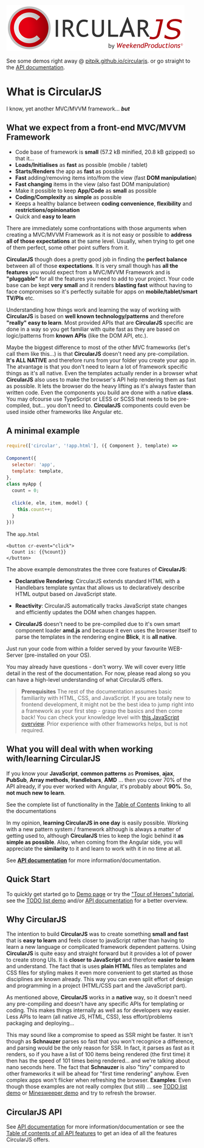 ![CircularJS](assets/circularjs-logo.png)

See some demos right away @ [pitpik.github.io/circularjs](https://pitpik.github.io/circularjs/).
or go straight to the [API documentation](documentation/API.md).

# What is CircularJS

I know, yet another MVC/MVVM framework... ***but***

## What we expect from a front-end MVC/MVVM Framework

- Code base of framework is **small** (57.2 kB minified, 20.8 kB gzipped) so that it...
- **Loads/Initialises** as **fast** as possible (mobile / tablet)
- **Starts/Renders** the app as **fast** as possible
- **Fast** adding/removing items into/from the view (fast **DOM manipulation**)
- **Fast changing** items in the view (also fast DOM manipulation)
- Make it possible to keep **App/Code** as **small** as possible
- **Coding/Complexity** as **simple** as possible
- Keeps a healthy balance between **coding convenience**, **flexibility** and **restrictions/opinionation**
- Quick and **easy to learn**

There are immediately some confrontations with those arguments when creating a MVC/MVVM Framework as it is not easy or possible to **address all of those expectations** at the same level. Usually, when trying to get one of them perfect, some other point suffers from it.

**CircularJS** though does a pretty good job in finding the **perfect balance** between all of those **expectations**.
It is very small though has **all the features** you would expect from a MVC/MVVM Framework and is **"pluggable"** for all the features you need to add to your project. Your code base can be kept **very small** and it renders **blasting fast** without having to face compromises so it's perfectly suitable for apps on **mobile/tablet/smart TV/PIs** etc.

Understanding how things work and learning the way of working with **CircularJS** is based on **well known technology/patterns** and therefore **"really" easy to learn**. Most provided APIs that are **CircularJS** specific are done in a way so you get familiar with quite fast as they are based on logic/patterns from **known APIs** (like the DOM API, etc.).

Maybe the biggest difference to most of the other MVC frameworks (let's call them like this...) is that **CircularJS** doesn't need any pre-compilation. **It's ALL NATIVE** and therefore runs from your folder you create your app in. The atvantage is that you don't need to learn a lot of framework specific things as it's all native. Even the templates actually render in a browser what **CircularJS** also uses to make the browser's API help rendering them as fast as possible. It lets the browser do the heavy lifting as it's always faster than written code. Even the components you build are done with a native **class**. You may ofcourse use TypeScript or LESS or SCSS that needs to be pre-compiled, but... you don't need to. **CircularJS** components could even be used inside other frameworks like Angular etc.

## A minimal example

```js
require(['circular', '!app.html'], ({ Component }, template) =>

Component({
  selector: 'app',
  template: template,
},
class myApp {
  count = 0;

  click(e, elm, item, model) {
    this.count++;
  }
}))

```

The `app.html`


```Handlebars
<button cr-event="click">
  Count is: {{%count}}
</button>
```

The above example demonstrates the three core features of **CircularJS**:

- **Declarative Rendering**: CircularJS extends standard HTML with a Handlebars template syntax that allows us to declaratively describe HTML output based on JavaScript state.

- **Reactivity**: CircularJS automatically tracks JavaScript state changes and efficiently updates the DOM when changes happen.

- **CircularJS** doesn't need to be pre-compiled due to it's own smart component loader **amd.js** and because it even uses the browser itself to parse the templates in the rendering engine **Blick**, it is **all native**.

Just run your code from within a folder served by your favourite WEB-Server (pre-installed on your OS). 

You may already have questions - don't worry. We will cover every little detail in the rest of the documentation. For now, please read along so you can have a high-level understanding of what CircularJS offers.

> **Prerequisites**
>The rest of the documentation assumes basic familiarity with HTML, CSS, and JavaScript. If you are totally new to frontend development, it might not be the best idea to jump right into a framework as your first step - grasp the basics and then come back! You can check your knowledge level with [this JavaScript overview](https://developer.mozilla.org/en-US/docs/Web/JavaScript/Language_Overview). Prior experience with other frameworks helps, but is not required.

## What you will deal with when working with/learning CircularJS

If you know your **JavaScript**, **common patterns** as **Promises**, **ajax**, **PubSub**, **Array methods**, **Handlebars**, **AMD** ... then you cover 70% of the API already, if you ever worked with Angular, it's probably about **90%**. So, **not much new to learn**.

See the complete list of functionality in the [Table of Contents](documentation/TOC.md) linking to all the documentations

In my opinion, **learning CircularJS in one day** is easily possible. Working with a new pattern system / framework although is always a matter of getting used to, although **CircularJS** tries to keep the logic behind it **as simple as possible**. Also, when coming from the Angular side, you will appreciate the **similarity** to it and learn to work with it in no time at all.

See **[API documentation](documentation/API.md)** for more information/documentation.

## Quick Start

To quickly get started go to [Demo page](https://pitpik.github.io/circularjs/) or try the ["Tour of Heroes" tutorial](https://pitpik.github.io/circularjs/demos/heroes/), see the [TODO list demo](https://pitpik.github.io/circularjs/demos/todo) and/or [API documentation](documentation/API.md) for a better overview.

## Why CircularJS

The intention to build **CircularJS** was to create something **small and fast** that is **easy to learn** and feels closer to javaScript rather than having to learn a new language or complicated framework dependent patterns.
Using **CircularJS** is quite easy and straight forward but it provides a lot of power to create strong UIs.
It is **closer to JavaScript** and therefore **easier to learn** and understand. The fact that is uses **plain HTML** files as templates and CSS files for styling makes it even more convenient to get started as those disciplines are known already. This way you can even split effort of design and programming in a project (HTML/CSS part and the JavaScript part).

As mentioned above, **CircularJS** works in a **native** way, so it doesn't need any pre-compiling and doesn't have any specific APIs for templating or coding. This makes things internally as well as for developers way easier. Less APIs to learn (all native JS, HTML, CSS), less effort/problems packaging and deploying...

This may sound like a compromise to speed as SSR might be faster. It isn't though as **Schnauzer** parses so fast that you won't recognice a difference, and parsing would be the only reason for SSR. In fact, it parses as fast as it renders, so if you have a list of 100 items being rendered (the first time) it then has the speed of 101 times being rendered... and we're talking about nano seconds here. The fact that **Schnauzer** is also "tiny" compared to other frameworks it will be ahead for "first time rendering" anyhow. Even complex apps won't flicker when refreshing the browser. **Examples**: Even though those examples are not really complex (but still) ... see [TODO list demo](https://pitpik.github.io/circularjs/demos/todo) or [Minesweeper demo](https://pitpik.github.io/circularjs/demos/minesweeper) and try to refresh the browser.

## CircularJS API

See [API documentation](documentation/API.md) for more information/documentation or see the [Table of contents of all API features](documentation/TOC.md) to get an idea of all the features CircularJS offers.
